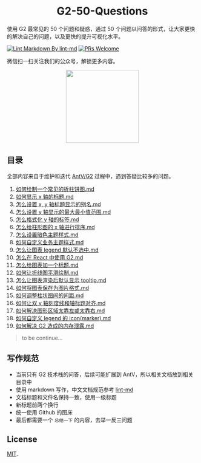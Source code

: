 <h1 align="center"><b>G2-50-Questions</b></h1>

使用 G2 最常见的 50 个问题和疑惑，通过 50 个问题以问答的形式，让大家更快的解决自己的问题，以及更快的提升可视化水平。

[![Lint Markdown By lint-md](https://github.com/hustcc/G2-50-Questions/actions/workflows/syntax.yml/badge.svg)](https://github.com/hustcc/G2-50-Questions/actions/workflows/syntax.yml) [![PRs Welcome](https://img.shields.io/badge/PRs-welcome-brightgreen.svg?style=shields)](https://github.com/hustcc/G2-50-Questions/pulls)

微信扫一扫关注我们的公众号，解锁更多内容。

<p align="center">
  <img src="https://gw.alipayobjects.com/zos/antfincdn/ZKlx96dsfs/qrcode_for_gh_f52d8b6aa591_258.jpg" width="192" height="192" />
</p>


## 目录

全部内容来自于维护和迭代 [AntV/G2](https://github.com/antvis/g2) 过程中，遇到答疑比较多的问题。

<!-- generate toc with scripts -->

01. [如何绘制一个常见的折柱饼图.md](./G2/如何绘制一个常见的折柱饼图.md)
02. [如何显示 x 轴的标题.md](./G2/如何显示%20x%20轴的标题.md)
03. [怎么设置 x, y 轴标题显示的别名.md](./G2/怎么设置%20x,%20y%20轴标题显示的别名.md)
04. [怎么设置 y 轴显示的最大最小值范围.md](./G2/怎么设置%20y%20轴显示的最大最小值范围.md)
05. [怎么格式化 y 轴的标签.md](./G2/怎么格式化%20y%20轴的标签.md)
06. [怎么给柱形图的 x 轴进行排序.md](./G2/怎么给柱形图的%20x%20轴进行排序.md)
07. [怎么设置暗色主题样式.md](./G2/怎么设置暗色主题样式.md)
08. [如何自定义业务主题样式.md](./G2/如何自定义业务主题样式.md)
09. [怎么让图表 legend 默认不选中.md](./G2/怎么让图表%20legend%20默认不选中.md)
10. [怎么在 React 中使用 G2.md](./G2/怎么在%20React%20中使用%20G2.md)
11. [怎么给图表加一个标题.md](./G2/怎么给图表加一个标题.md)
12. [如何让折线图平滑绘制.md](./G2/如何让折线图平滑绘制.md)
13. [怎么让图表渲染后默认显示 tooltip.md](./G2/怎么让图表渲染后默认显示%20tooltip.md)
14. [如何将图表保存为图片格式.md](./G2/如何将图表保存为图片格式.md)
15. [如何调整柱状图间的间距.md](./G2/如何调整柱状图间的间距.md)
16. [如何让双 y 轴刻度线和轴标题对齐.md](./G2/如何让双%20y%20轴刻度线和轴标题对齐.md)
17. [如何解决图形区域太靠左或太靠右.md](./G2/如何解决图形区域太靠左或太靠右.md)
18. [如何自定义 legend 的 icon(marker).md](./G2/如何自定义%20legend%20的%20icon(marker).md)
19. [如何解决 G2 造成的内存泄露.md](./G2/如何解决%20G2%20造成的内存泄露.md)


> to be continue...



## 写作规范

 - 当前只有 G2 技术栈的问答，后续可能扩展到 AntV，所以相关文档放到相关目录中
 - 使用 markdown 写作，中文文档规范参考 [lint-md](https://github.com/lint-md/lint-md#%E6%A3%80%E6%9F%A5%E7%B1%BB%E5%9E%8B)
 - 文档标题和文件名保持一致，使用一级标题
 - 新标题前两个换行
 - 统一使用 Github 的图床
 - 最后都需要一个 `总结一下` 的内容，去举一反三问题


## License

[MIT](https://github.com/hustcc).
